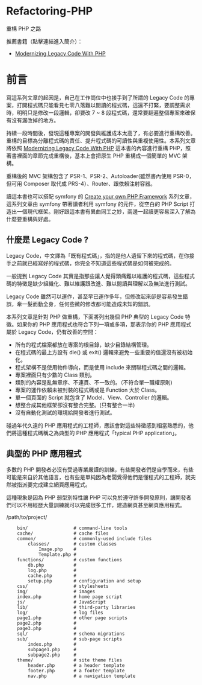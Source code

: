 # Refactoring-PHP
重構 PHP 之路

推薦書籍（點擊連結進入簡介）：

* [Modernizing Legacy Code With PHP](https://github.com/WadeHuang1993/Refactoring-PHP/wiki/Modernizing-Legacy-Code-With-PHP)

# 前言

寫這系列文章的起因是，自己在工作崗位中也接手到了所謂的 Legacy Code 的專案，打開程式碼只能看見七零八落難以閱讀的程式碼，這還不打緊，要調整需求時，明明只是修改一段邏輯，卻要改 7 ~ 8 段程式碼，還常要翻遍整個專案來確保有沒有漏改掉的地方。

持續一段時間後，發現這種專案的開發與維護成本太高了，有必要進行重構改善。重構的目標為分離程式碼的責任、提升程式碼的可讀性與重複使用性。本系列文章將依照 [Modernizing Legacy Code With PHP](https://github.com/WadeHuang1993/Refactoring-PHP/wiki/Modernizing-Legacy-Code-With-PHP) 這本書的內容進行重構 PHP，照著書裡面的章節完成重構後，基本上會把原生 PHP 重構成一個簡單的 MVC 架構。

重構後的 MVC 架構包含了 PSR-1、PSR-2、Autoloader(雖然書內使用 PSR-0，但可用 Composer 取代成 PRS-4）、Router、跟依賴注射容器。

讀這本書也可以搭配 symfony 的 [Create your own PHP Framework](https://medium.com/shecodeafrica/building-your-own-custom-php-framework-part-1-1d24223bab18) 系列文章，這系列文章由 symfony 帶著讀者利用 symfony 的元件，從空白的 PHP Script 打造出一個現代框架。剛好跟這本書有異曲同工之妙，兩邊一起讀更容易深入了解為什麼要重構與好處。

## 什麼是 Legacy Code ?

Legacy Code，中文譯為「既有程式碼」，指的是他人遺留下來的程式碼，在你接手之前就已經寫好的程式碼，你完全不知道這些程式碼是如何被完成的。

一般提到 Legacy Code 其實是指那些讓人覺得頭痛難以維護的程式碼，這些程式碼的特徵是缺少組織化、難以維護跟改進、難以閱讀與理解以及無法進行測試。

Legacy Code 雖然可以運作，甚至早已運作多年，但修改起來卻是容易發生錯誤，牽一髮而動全身，任何些微的修改都可能造成未知的錯誤。

本系列文章是針對 PHP 做重構，下面將列出幾個 PHP 典型的 Legacy Code 特徵。如果你的 PHP 應用程式也符合下列一項或多項，那表示你的 PHP 應用程式屬於 Legacy Code，仍有改善的空間：

* 所有的程式檔案都放在專案的根目錄，缺少目錄結構管理。
* 在程式碼的最上方設有 die() 或 exit() 邏輯來避免一些重要的值還沒有被初始化。
* 程式架構不是使用物件導向，而是使用 include 來關聯程式碼之間的邏輯。
* 專案裡面只有少數的 Class 類別。
* 類別的內容是亂無章序、不連貫、不一致的。（不符合單一職權原則)
* 專案的運作依賴未被封裝的程式碼或是 Function 大於 Class。
* 單一個頁面的 Script 就包含了 Model、View、Controller 的邏輯。
* 想整合成其他框架卻沒有整合完整。(只有整合一半)
* 沒有自動化測試的環境給開發者進行測試。

碰過年代久遠的 PHP 應用程式的工程師，應該會對這些特徵感到相當熟悉的，他們將這種程式碼稱之為典型的 PHP 應用程式「typical PHP application」。

## 典型的 PHP 應用程式

多數的 PHP 開發者必沒有受過專業嚴謹的訓練，有些開發者們是自學而來，有些可能是來自於其他語言，也有些是單純因為老闆覺得他們是懂程式的工程師，就突然被指派要完成建立網頁應用程式。

這種現象是因為 PHP 弱型別特性讓 PHP 可以免於遵守許多開發原則，讓開發者們可以不用經歷大量訓練就可以完成很多工作，建造網頁甚至網頁應用程式。


/path/to/project/
```
    bin/                 # command-line tools
    cache/               # cache files
    common/              # commonly-used include files
        classes/         # custom classes
            Image.php    #
            Template.php #
    functions/           # custom functions
        db.php           #
        log.php          #
        cache.php        #
        setup.php        # configuration and setup
    css/                 # stylesheets
    img/                 # images
    index.php            # home page script
    js/                  # JavaScript
    lib/                 # third-party libraries
    log/                 # log files
    page1.php            # other page scripts
    page2.php            #
    page3.php            #
    sql/                 # schema migrations
    sub/                 # sub-page scripts
        index.php        #
        subpage1.php     #
        subpage2.php     #
    theme/               # site theme files
        header.php       # a header template
        footer.php       # a footer template
        nav.php          # a navigation template
```




